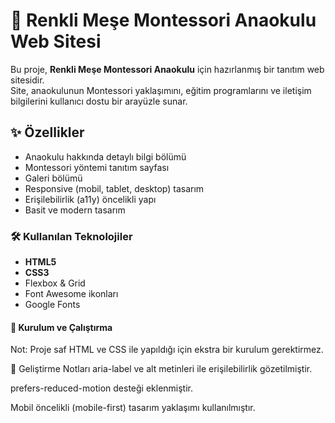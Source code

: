 # 🌳 Renkli Meşe Montessori Anaokulu Web Sitesi

Bu proje, **Renkli Meşe Montessori Anaokulu** için hazırlanmış bir tanıtım web sitesidir.  
Site, anaokulunun Montessori yaklaşımını, eğitim programlarını ve iletişim bilgilerini kullanıcı dostu bir arayüzle sunar.  

## ✨ Özellikler
- Anaokulu hakkında detaylı bilgi bölümü
- Montessori yöntemi tanıtım sayfası
- Galeri bölümü
- Responsive (mobil, tablet, desktop) tasarım
- Erişilebilirlik (a11y) öncelikli yapı
- Basit ve modern tasarım

### 🛠 Kullanılan Teknolojiler
- **HTML5**
- **CSS3**
- Flexbox & Grid
- Font Awesome ikonları
- Google Fonts

#### 🚀 Kurulum ve Çalıştırma

Not: Proje saf HTML ve CSS ile yapıldığı için ekstra bir kurulum gerektirmez.

📌 Geliştirme Notları
aria-label ve alt metinleri ile erişilebilirlik gözetilmiştir.

prefers-reduced-motion desteği eklenmiştir.

Mobil öncelikli (mobile-first) tasarım yaklaşımı kullanılmıştır.



